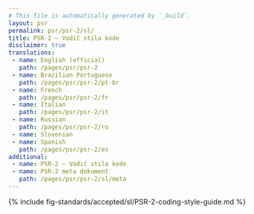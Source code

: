 ```yaml
---
# This file is automatically generated by `_build`.
layout: psr
permalink: psr/psr-2/sl/
title: PSR-2 — Vodič stila kode
disclaimer: true
translations:
 - name: English (official)
   path: /pages/psr/psr-2
 - name: Brazilian Portuguese
   path: /pages/psr/psr-2/pt-br
 - name: French
   path: /pages/psr/psr-2/fr
 - name: Italian
   path: /pages/psr/psr-2/it
 - name: Russian
   path: /pages/psr/psr-2/ru
 - name: Slovenian
 - name: Spanish
   path: /pages/psr/psr-2/es
additional:
 - name: PSR-2 — Vodič stila kode
 - name: PSR-2 meta dokument
   path: /pages/psr/psr-2/sl/meta
---
```

{% include fig-standards/accepted/sl/PSR-2-coding-style-guide.md %}

